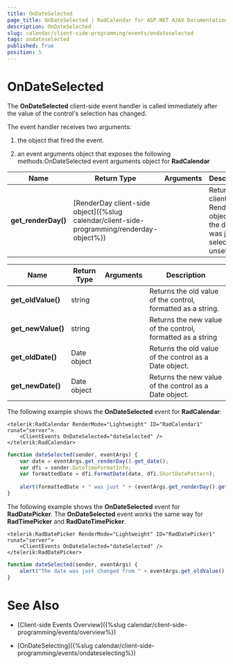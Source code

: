 ```yaml
---
title: OnDateSelected
page_title: OnDateSelected | RadCalendar for ASP.NET AJAX Documentation
description: OnDateSelected
slug: calendar/client-side-programming/events/ondateselected
tags: ondateselected
published: True
position: 5
---
```


# OnDateSelected



The **OnDateSelected** client-side event handler is called immediately after the value of the control's selection has changed.


The event handler receives two arguments:

1. the object that fired the event.

1. an event arguments object that exposes the following methods:OnDateSelected event arguments object for **RadCalendar**


| Name | Return Type | Arguments | Description |
| ------ | ------ | ------ | ------ |
| **get_renderDay()** |[RenderDay client-side object]({%slug calendar/client-side-programming/renderday-object%})||Returns the client-side RenderDay object for the day that was just selected or unselected.|OnDateSelected event arguments object for **RadDatePicker**, **RadTimePicker** and**RadDateTimePicker**


| Name | Return Type | Arguments | Description |
| ------ | ------ | ------ | ------ |
| **get_oldValue()** |string||Returns the old value of the control, formatted as a string.|
| **get_newValue()** |string||Returns the new value of the control, formatted as a string|
| **get_oldDate()** |Date object||Returns the old value of the control as a Date object.|
| **get_newDate()** |Date object||Returns the new value of the control as a Date object.|

The following example shows the **OnDateSelected** event for **RadCalendar**:

````ASPNET
<telerik:RadCalendar RenderMode="Lightweight" ID="RadCalendar1" runat="server">
    <ClientEvents OnDateSelected="dateSelected" />
</telerik:RadCalendar>			
````
````JavaScript
function dateSelected(sender, eventArgs) {
	var date = eventArgs.get_renderDay().get_date();
	var dfi = sender.DateTimeFormatInfo;
	var formattedDate = dfi.FormatDate(date, dfi.ShortDatePattern);
	
	alert(formattedDate + " was just " + (eventArgs.get_renderDay().get_isSelected() ? "selected. " : "unselected. "));
}
````


The following example shows the **OnDateSelected** event for **RadDatePicker**. The **OnDateSelected** event works the same way for **RadTimePicker** and **RadDateTimePicker**.

````ASPNET
<telerik:RadDatePicker RenderMode="Lightweight" ID="RadDatePicker1" runat="server">
    <ClientEvents OnDateSelected="dateSelected" />
</telerik:RadDatePicker>		
````
````JavaScript
function dateSelected(sender, eventArgs) {
	alert("The date was just changed from " + eventArgs.get_oldValue() + " to " + eventArgs.get_newValue());
}
````


# See Also

 * [Client-side Events Overview]({%slug calendar/client-side-programming/events/overview%})
 
 * [OnDateSelecting]({%slug calendar/client-side-programming/events/ondateselecting%})

